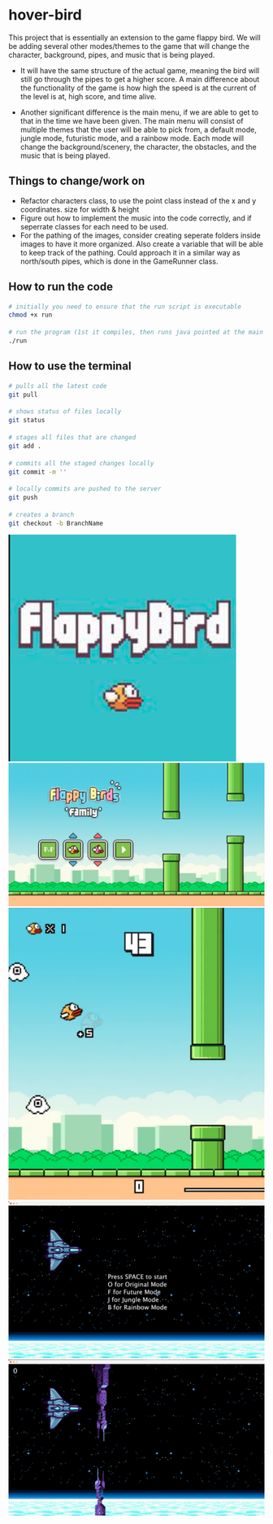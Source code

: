 # hover-bird
This project that is essentially an extension to the game flappy bird. We will be adding several other modes/themes to the game that will change the character, background, pipes, and music that is being played. 

-   It will have the same structure of the actual game, meaning the bird will still go through the pipes to get a higher score. A main difference about the functionality of the game is how high the speed is at the current of the level is at, high score, and time alive.

-   Another significant difference is the main menu, if we are able to get to that in the time we have been given. The main menu will consist of multiple themes that the user will be able to pick from, a default mode, jungle mode, futuristic mode, and a rainbow mode. Each mode will change the background/scenery, the character, the obstacles, and the music that is being played.

## Things to change/work on
-   Refactor characters class, to use the point class instead of the x and y coordinates. size for width & height
-   Figure out how to implement the music into the code correctly, and if seperrate classes for each need to be used.
-   For the pathing of the images, consider creating seperate folders inside images to have it more organized. Also create a variable that will be able to keep track of the pathing. Could approach it in a similar way as north/south pipes, which is done in the GameRunner class.

## How to run the code
```zsh
# initially you need to ensure that the run script is executable
chmod +x run

# run the program (1st it compiles, then runs java pointed at the main class aka Window)
./run
```
## How to use the terminal
```zsh
# pulls all the latest code
git pull

# shows status of files locally
git status

# stages all files that are changed
git add .

# commits all the staged changes locally
git commit -m ''

# locally commits are pushed to the server
git push

# creates a branch
git checkout -b BranchName
```

![view](./images/READMELoadingScreen.png)
![view](./images/READMESelection.png)
![view](./images/READMEFlappyBird.png)
![view](./images/READMESelect.png)
![view](./images/READMEFuture.png)
